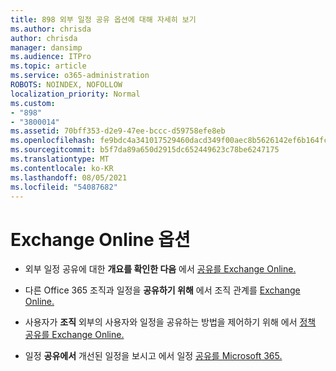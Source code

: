 ```yaml
---
title: 898 외부 일정 공유 옵션에 대해 자세히 보기
ms.author: chrisda
author: chrisda
manager: dansimp
ms.audience: ITPro
ms.topic: article
ms.service: o365-administration
ROBOTS: NOINDEX, NOFOLLOW
localization_priority: Normal
ms.custom:
- "898"
- "3800014"
ms.assetid: 70bff353-d2e9-47ee-bccc-d59758efe8eb
ms.openlocfilehash: fe9bdc4a341017529460dacd349f00aec8b5626142ef6b164fc61ae2581d5584
ms.sourcegitcommit: b5f7da89a650d2915dc652449623c78be6247175
ms.translationtype: MT
ms.contentlocale: ko-KR
ms.lasthandoff: 08/05/2021
ms.locfileid: "54087682"
---
```

# <a name="exchange-online-collaboration-options"></a>Exchange Online 옵션

- 외부 일정 공유에 대한 **개요를 확인한 다음** 에서 [공유를 Exchange Online.](https://technet.microsoft.com/library/jj916670%28v=exchg.150%29.aspx)

- 다른 Office 365 조직과 일정을 **공유하기 위해** 에서 조직 관계를 [Exchange Online.](https://technet.microsoft.com/library/jj916658%28v=exchg.150%29.aspx)

- 사용자가 **조직** 외부의 사용자와 일정을 공유하는 방법을 제어하기 위해 에서 [정책 공유를 Exchange Online.](https://technet.microsoft.com/library/jj916673%28v=exchg.150%29.aspx)

- 일정 **공유에서** 개선된 일정을 보시고 에서 일정 [공유를 Microsoft 365.](https://support.office.com/article/calendar-sharing-in-microsoft-365-b576ecc3-0945-4d75-85f1-5efafb8a37b4)
